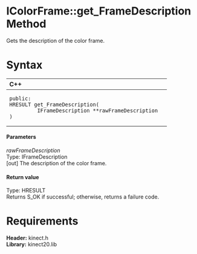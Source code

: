 IColorFrame::get\_FrameDescription Method  
=========================================  

Gets the description of the color frame. <span id="syntaxSection"></span>

Syntax  
======  

<table>
<colgroup>
<col width="100%" />
</colgroup>
<thead>
<tr class="header">
<th align="left">C++</th>
</tr>
</thead>
<tbody>
<tr class="odd">
<td align="left"><pre><code>public:  
HRESULT get_FrameDescription(  
         IFrameDescription **rawFrameDescription  
)</code></pre></td>
</tr>
</tbody>
</table>

<span id="ID4EG"></span>
#### Parameters  

*rawFrameDescription*    
Type: IFrameDescription  
[out] The description of the color frame.  

<span id="ID4EP"></span>
#### Return value  

Type: HRESULT  
Returns S\_OK if successful; otherwise, returns a failure code.  

<span id="requirements"></span>

Requirements  
============  

**Header:** kinect.h  
**Library:** kinect20.lib  



<!--Please do not edit the data in the comment block below.-->
<!--
TOCTitle : get_FrameDescription Method
RLTitle : IColorFrame::get_FrameDescription Method
KeywordK : get_FrameDescription method
KeywordK : IColorFrame::get_FrameDescription method
KeywordF : IColorFrame::get_FrameDescription
KeywordF : get_FrameDescription
KeywordF : Microsoft.Kinect.kinect.IColorFrame.get_FrameDescription(IFrameDescription@)
KeywordA : M:Microsoft.Kinect.kinect.IColorFrame.get_FrameDescription(IFrameDescription@)
AssetID : M:Microsoft.Kinect.kinect.IColorFrame.get_FrameDescription(IFrameDescription@)
Locale : en-us
CommunityContent : 1
APIType : Managed
APILocation : 
APIName : Microsoft.Kinect.kinect.IColorFrame::get_FrameDescription
TargetOS : Windows
TopicType : kbSyntax
DevLang : C++
DocSet : K4Wv2
ProjType : K4Wv2Proj
Technology : Kinect for Windows
Product : Kinect for Windows SDK v2
productversion : 20
-->
